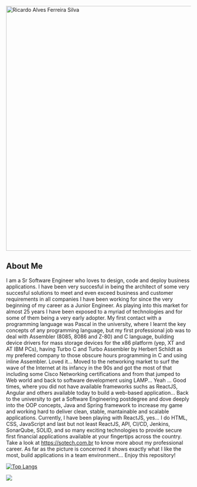 <meta name="viewport" content="width=device-width, initial-scale=1.0, minimum-scale=1.0">


<a href="https://ferreiras.dev.br"><img src="https://ferreiras.dev.br/assets/images/gitHub/shutterstock_72897715.jpg" width="1000" height="667" alt="Ricardo Alves Ferreira Silva"/></a>
## About Me
I am a Sr Software Engineer who loves to design, code and deploy business applications. I have been very succesful in being the architect of some very succesful solutions to meet and even exceed business and customer requirements in all companies I have been working for since the very beginning of my career as a Junior Engineer. As playing into this market for almost 25 years I have been exposed to a myriad of technologies and for some of them being a very early adopter. My first contact with a programming language was Pascal in the university, where I learnt the key concepts of any programming language, but my first professional job was to deal with  Assembler (8085, 8086 and Z-80) and C language, building device drivers for mass storage devices for the x86 platform (yep, XT and AT IBM PCs), having Turbo C and Turbo Assembler by Herbert Schildt as my prefered company to those obscure hours programming in C and using inline Assembler. Loved it... Moved to the networking market to surf the wave of the Internet at its infancy in the 90s and got the most of that including some Cisco Networking certifications and from that jumped to Web world and back to software development using LAMP... Yeah ... Good times, where you did not have available frameworks suchs as ReactJS, Angular and others available today to build a web-based application... Back to the university to get a Software Engineering postdegree and dove deeply into the OOP concepts, Java and Spring framework to increase my game and working hard to deliver clean, stable, mantainable and scalable applications. Currently, I have been playing with ReactJS, yes... I do HTML, CSS, JavaScript and last but not least ReactJS, API, CI/CD, Jenkins, SonarQube, SOLID, and so many exciting technologies to provide secure first financial applications available at your fingertips across the country. Take a look at https://sotech.com.br to know more about my professional career. As far as the picture is concerned it shows exactly what I like the most, build applications in a team environment... Enjoy this repository!

[![Top Langs](https://github-readme-stats-git-masterrstaa-rickstaa.vercel.app/api/top-langs/?username=rnhc1000&theme=dracula)](https://github.com/rnhc1000/github-readme-stats)

<picture>
  <source
    srcset="https://github-readme-stats.vercel.app/api?username=rnhc1000&show_icons=true&theme=dark"
    media="(prefers-color-scheme: dark)"
  />
  <source
    srcset="https://github-readme-stats.vercel.app/api?username=rnhc1000&show_icons=true"
    media="(prefers-color-scheme: light), (prefers-color-scheme: no-preference)"
  />
  <img src="https://github-readme-stats.vercel.app/api?username=rnhc1000&show_icons=true" />
</picture>



